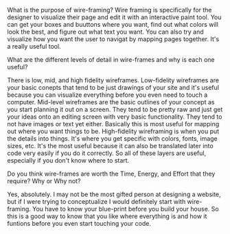What is the purpose of wire-framing?
Wire framing is specifically for the designer to visualize their page and edit it with an interactive paint tool. You can get your boxes and buuttons where you want, find out what colors will look the best, and figure out what text you want. You can also try and visualize how you want the user to navigat by mapping pages together. It's a really useful tool.

What are the different levels of detail in wire-frames and why is each one useful?

There is low, mid, and high fidelity wireframes. Low-fidelity wireframes are your basic conepts that tend to be just drawings of your site and it's useful because you can visualize everything before you even need to touch a computer. Mid-level wireframes are the basic outlines of your concept as you start planning it out on a screen. They tend to be pretty raw and just get your ideas onto an editing screen with very basic functionality. They tend to not have images or text yet either. Basically this is most useful for mapping out where you want things to be. High-fidelity  wireframing is when you put the details into things. It's where you get specific with colors, fonts, image sizes, etc. It's the most useful because it can also be translated later into code very easily if you do it correctly. So all of these layers are useful, especially if you don't know where to start.

Do you think wire-frames are worth the Time, Energy, and Effort that they require? Why or Why not?

Yes, absolutely. I may not be the most gifted person at designing a website, but if I were trying to conceptualize I would definitely start with wire-framing. You have to know your blue-print before you build your house. So this is a good way to know that you like where everything is and how it funtions before you even start touching your code.